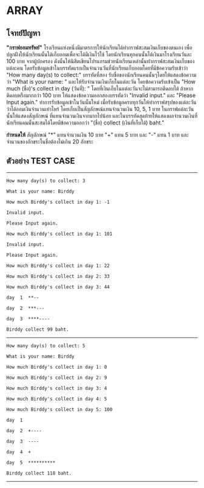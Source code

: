 # ARRAY
## โจทย์ปัญหา
**"กราฟออมทรัพย์"**
    โรงเรียนแห่งหนึ่งมีมาตรการให้นักเรียนได้ทำกราฟสะสมเงินเก็บของตนเอง เพื่อปลูกฝังให้นักเรียนนั้นได้เก็บออมเพื่อจะได้มีเงินไว้ใช้ โดยนักเรียนทุกคนนั้นได้เงินมาโรงเรียนวันละ 100 บาท จากผู้ปกครอง
    ดังนั้นให้นิสิตเขียนโปรแกรมช่วยนักเรียนเหล่านั้นทำกราฟสะสมเงินเก็บของแต่ละคน โดยรับข้อมูลเข้าในบรรทัดแรกเป็นจำนวนวันที่นักเรียนเก็บออมโดยที่มีข้อความรับเข้าว่า "How many day(s) to collect:" บรรทัดที่สอง รับชื่อของนักเรียนคนนั้นๆโดยให้แสดงข้อความว่า "What is your name: " และให้รับจำนวนเงินเก็บในแต่ละวัน โดยข้อความรับเข้าเป็น "How much (ชื่อ)'s collect in day (วันที่): " โดยที่เงินเก็บในแต่ละวันจะไม่สามารถติดลบได้ ถ้าหากติดลบหรือมากกว่า 100 บาท ให้แสดงข้อความออกสองบรรทัดว่า "Invalid input." และ "Please Input again." ทำการรับข้อมูลเข้าในวันนั้นใหม่ เมื่อรับข้อมูลครบทุกวันให้ทำกราฟสรุปของแต่ละวันว่าได้ออมเงินจำนวนเท่าไหร่ โดยเก็บเป็นสัญลักษณ์แทนจำนวนเงิน 10, 5, 1 บาท ในกราฟแต่ละวันนั้นให้แสดงสัญลักษณ์ ที่แทนจำนวนเงินจากมากไปน้อย และในบรรทัดสุดท้ายให้แสดงผลจำนวนเงินที่นักเรียนคนนั้นสะสมได้โดยมีข้อความออกว่า "(ชื่อ) collect (เงินที่เก็บได้) baht."

**กำหนดให้** สัญลักษณ์ "\*" แทนจำนวนเงิน 10 บาท "+" แทน 5 บาท และ "-" แทน 1 บาท และจำนวนของอักขระในชื่อต้องไม่เกิน 20 อักขระ
## ตัวอย่าง TEST CASE
--------
```
How many day(s) to collect: 3

What is your name: Birddy

How much Birddy's collect in day 1: -1

Invalid input.

Please Input again.

How much Birddy's collect in day 1: 101

Invalid input.

Please Input again.

How much Birddy's collect in day 1: 22

How much Birddy's collect in day 2: 33

How much Birddy's collect in day 3: 44

day  1  **--

day  2  ***---

day  3  ****----

Birddy collect 99 baht.
```
-----------
```
How many day(s) to collect: 5

What is your name: Birddy

How much Birddy's collect in day 1: 0

How much Birddy's collect in day 2: 9

How much Birddy's collect in day 3: 4

How much Birddy's collect in day 4: 5

How much Birddy's collect in day 5: 100

day  1

day  2  +----

day  3  ----

day  4  +

day  5  **********

Birddy collect 118 baht.
```
---------
